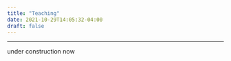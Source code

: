 ```yaml
---
title: "Teaching"
date: 2021-10-29T14:05:32-04:00
draft: false
---
```


----------------------------------------
under construction now


